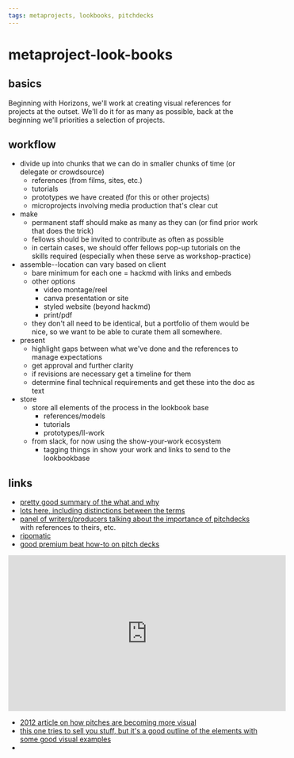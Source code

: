 ```yaml
---
tags: metaprojects, lookbooks, pitchdecks
---
```


# metaproject-look-books

## basics

Beginning with Horizons, we'll work at creating visual references for projects at the outset. We'll do it for as many as possible, back at the beginning we'll priorities a selection of projects.

## workflow

* divide up into chunks that we can do in smaller chunks of time (or delegate or crowdsource)
    * references (from films, sites, etc.)
    * tutorials
    * prototypes we have created (for this or other projects)
    * microprojects involving media production that's clear cut
* make
    * permanent staff should make as many as they can (or find prior work that does the trick)
    * fellows should be invited to contribute as often as possible
    * in certain cases, we should offer fellows pop-up tutorials on the skills required (especially when these serve as workshop-practice)
* assemble--location can vary based on client
    * bare minimum for each one = hackmd with links and embeds
    * other options 
        * video montage/reel
        * canva presentation or site
        * styled website (beyond hackmd)
        * print/pdf
    * they don't all need to be identical, but a portfolio of them would be nice, so we want to be able to curate them all somewhere.
* present
    * highlight gaps between what we've done and the references to manage expectations
    * get approval and further clarity
    * if revisions are necessary get a timeline for them
    * determine final technical requirements and get these into the doc as text
* store
    * store all elements of the process in the lookbook base
        * references/models
        * tutorials
        * prototypes/ll-work
    * from slack, for now using the show-your-work ecosystem
        * tagging things in show your work and links to send to the lookbookbase


## links
* [pretty good summary of the what and why](https://scriptmag.com/features/what-is-a-pitch-deck-and-why-should-you-create-one)
* [lots here, including distinctions between the terms](https://screencraft.org/blog/how-to-write-tv-bibles-pro-tips/#:~:text=Lookbook%3A%20A%20lookbook%20is%20a,and%20tone%20of%20a%20show.&text=Pitch%2DDeck%3A%20While%20often%20interchangeable,into%20a%20single%20long%20document.)
* [panel of writers/producers talking about the importance of pitchdecks](https://www.youtube.com/watch?v=WY9-Oak3EKQ) with references to theirs, etc.
* [ripomatic](http://www.emergingscreenwritersurvivalguide.com/whats-rip-o-matic-need-one/)
* [good premium beat how-to on pitch decks](https://www.premiumbeat.com/blog/the-art-of-the-pitch-deck/)

<iframe width="560" height="315" src="https://www.youtube.com/embed/TyHSht2ahEc" title="YouTube video player" frameborder="0" allow="accelerometer; autoplay; clipboard-write; encrypted-media; gyroscope; picture-in-picture" allowfullscreen></iframe>


* [2012 article on how pitches are becoming more visual](https://filmmakermagazine.com/66393-the-image-comes-first/#.YfbWTvXMI-Q)
* [this one tries to sell you stuff, but it's a good outline of the elements with some good visual examples](https://cutaway.shift.io/the-ultimate-guide-to-film-pitch-decks-plus-examples)
* 
